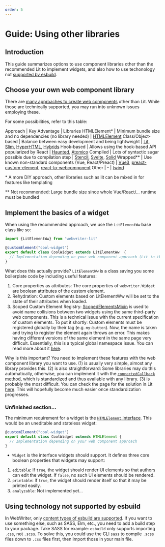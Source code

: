 ```yaml
---
order: 5
---
```


# Guide: Using other libraries

## Introduction
This guide summarizes options to use component libraries other than the recommended Lit to implement widgets, and also how to use techonology not [supported by esbuild](https://esbuild.github.io/content-types/).


## Choose your own web component library
There are [many approaches to create web components](https://webcomponents.dev/blog/all-the-ways-to-make-a-web-component/) other than Lit. While those are technically supported, you may run into unknown issues employing these.

For some possibilities, refer to this table:

Approach | Key Advantage | Libraries
HTMLElement* | Minimum bundle size and no dependencies (no library needed) | [HTMLElement](https://html.spec.whatwg.org/multipage/custom-elements.html)
Class/Object-based | Balance between easy development and being lightweight | [Lit](https://lit.dev/), [Slim](https://slimjs.com), [HyperHTML](https://github.com/WebReflection/hyperHTML-Element), [Hybrids](https://hybrids.js.org)
Hook-based | Allows using the hook-based API popularized by React | [Haunted](https://github.com/matthewp/haunted), [Atomico](https://atomico.gitbook.io/doc/)
Compiled | Lots of syntactic sugar possible due to compilation step | [Stencil](https://stenciljs.com/), [Svelte](https://svelte.dev/), [Solid](https://github.com/ryansolid/solid)
Wrapped** | Use known non-standard components (Vue, React/Preact) | [Vue3](https://vuejs.org/guide/extras/web-components.html), [preact-custom-element](https://github.com/preactjs/preact-custom-element), [react-to-webcomponent](https://www.npmjs.com/package/react-to-webcomponent)
Other | -  | [twind](https://twind.dev/)

\* A more DIY approach, other libraries such as lit can be mixed in for features like templating

** Not recommended: Large bundle size since whole Vue/React/… runtime must be bundled


## Implement the basics of a widget

When using the recommended approach, we use the `LitElementWw` base class like so:
```ts
import {LitElementWw} from "webwriter-lit"

@customElement("cool-widget")
export default class CoolWidget extends LitElementWw  {
  // Implementation depending on your web component approach (Lit in this example)
}
```

What does this actually provide? `LitElementWw` is a class saving you some boilerplate code by including useful features:
1. Core properties as attributes: The core properties of `webwriter.Widget` are boolean attributes of the custom element.
2. Rehydration: Custom elements based on LitElementWw will be set to the state of their attributes when loaded.
3. Scoped Custom Element Registry: [ScopedElementsMixin](https://open-wc.org/docs/development/scoped-elements/) is used to avoid name collisions between two widgets using the same third-party web components. This is a technical issue with the current specification of custom elements. To put it shortly: Custom elements must be registered globally by their tag (e.g. `my-button`). Now, the name is taken and trying to register the element again throws an error. This makes having different versions of the same element in the same page very difficult. Essentially, this is a typical global namespace issue. You can read more about it [here](https://github.com/justinfagnani/webcomponents/blob/scoped-registries/proposals/Scoped-Custom-Element-Registries.md).

Why is this important? You need to implement these features with the web component library you want to use. (1) is usually very simple, almost any library provides this. (2) is also straightforward: Some libraries may do this automatically, otherwise, you can implement it with the [`connectedCallback` method](https://developer.mozilla.org/en-US/docs/Web/Web_Components/Using_custom_elements#using_the_lifecycle_callbacks), which is standardized and thus available with any library. (3) is probably the most difficult. You can check the page for the solution in Lit [here](https://open-wc.org/docs/development/scoped-elements/). This will hopefully become much easier once standardization progresses. 

### Unfinished section...

The minimum requirement for a widget is the [`HTMLElement` interface](https://developer.mozilla.org/en-US/docs/Web/API/HTMLElement). This would be an uneditable and stateless widget:

```ts
@customElement("cool-widget")
export default class CoolWidget extends HTMLElement {
  // Implementation depending on your web component approach
}
```


- `Widget` is the interface widgets should support. It defines three core boolean properties that widgets may support: 
1. `editable`: If `true`, the widget should render UI elements so that authors can edit the widget. If `false`, no such UI elements should be rendered.
2. `printable`: If `true`, the widget should render itself so that it may be printed easily.
3. `analyzable`: Not implemented yet...


## Using technology not supported by esbuild
In WebWriter, only [content types of esbuild are supported](https://esbuild.github.io/content-types/). If you want to use something else, such as SASS, Elm, etc., you need to add a build step to your package. 
Take SASS for example: `esbuild` only supports importing `.css`, not `.scss`. To solve this, you could use the CLI `sass` to compile `.scss` files down to `.css` files first, then import those in your main file.